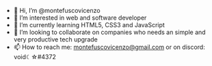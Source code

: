 - 👋 Hi, I’m @montefuscovicenzo
- 👀 I’m interested in web and software developer
- 🌱 I’m currently learning HTML5, CSS3 and JavaScript
- 💞️ I’m looking to collaborate on companies who needs an simple and very productive tech upgrade
- 📫 How to reach me: montefuscovicenzo@gmail.com or on discord: void☾☆#4372

<!--- =) --->
